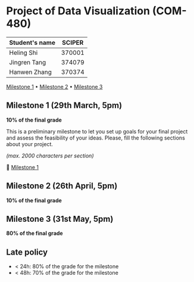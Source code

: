 # Project of Data Visualization (COM-480)

| Student's name | SCIPER |
| -------------- | ------ |
|Heling Shi |370001 |
|Jingren Tang |374079 |
|Hanwen Zhang |370374 |

[Milestone 1](Milestone1.pdf) • [Milestone 2](#milestone-2) • [Milestone 3](#milestone-3)

## Milestone 1 (29th March, 5pm)

**10% of the final grade**

This is a preliminary milestone to let you set up goals for your final project and assess the feasibility of your ideas.
Please, fill the following sections about your project.

*(max. 2000 characters per section)*

🚩 [Milestone 1](Milestone1.pdf)


## Milestone 2 (26th April, 5pm)

**10% of the final grade**


## Milestone 3 (31st May, 5pm)

**80% of the final grade**


## Late policy

- < 24h: 80% of the grade for the milestone
- < 48h: 70% of the grade for the milestone

